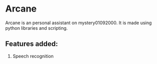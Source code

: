 # Arcane
Arcane is an personal assistant on mystery01092000. It is made using python libraries and scripting.


## Features added:
1. Speech recognition
